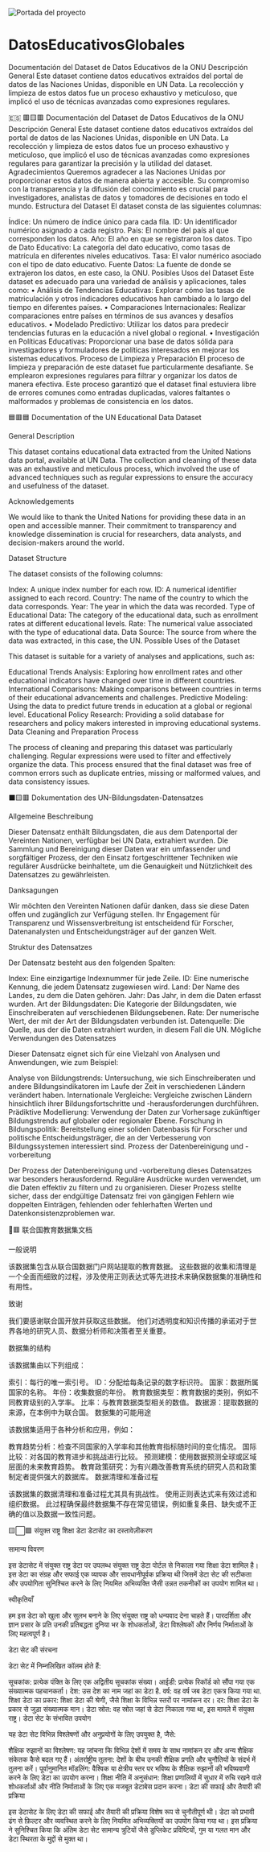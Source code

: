 
![Portada del proyecto](https://github.com/IsabeloCastillo/DatosEducativosGlobales/blob/main/imagen_portada_datos_educativos_globales.png)

# DatosEducativosGlobales
Documentación del Dataset de Datos Educativos de la ONU Descripción General Este dataset contiene datos educativos extraídos del portal de datos de las Naciones Unidas, disponible en UN Data. La recolección y limpieza de estos datos fue un proceso exhaustivo y meticuloso, que implicó el uso de técnicas avanzadas como expresiones regulares.

🇪🇸 🟥🟨🟥 Documentación del Dataset de Datos Educativos de la ONU Descripción General Este dataset contiene datos educativos extraídos del portal de datos de las Naciones Unidas, disponible en UN Data. La recolección y limpieza de estos datos fue un proceso exhaustivo y meticuloso, que implicó el uso de técnicas avanzadas como expresiones regulares para garantizar la precisión y la utilidad del dataset. Agradecimientos Queremos agradecer a las Naciones Unidas por proporcionar estos datos de manera abierta y accesible. Su compromiso con la transparencia y la difusión del conocimiento es crucial para investigadores, analistas de datos y tomadores de decisiones en todo el mundo. Estructura del Dataset El dataset consta de las siguientes columnas:

Índice: Un número de índice único para cada fila.
ID: Un identificador numérico asignado a cada registro.
Pais: El nombre del país al que corresponden los datos.
Año: El año en que se registraron los datos.
Tipo de Dato Educativo: La categoría del dato educativo, como tasas de matrícula en diferentes niveles educativos.
Tasa: El valor numérico asociado con el tipo de dato educativo.
Fuente Datos: La fuente de donde se extrajeron los datos, en este caso, la ONU. Posibles Usos del Dataset Este dataset es adecuado para una variedad de análisis y aplicaciones, tales como: • Análisis de Tendencias Educativas: Explorar cómo las tasas de matriculación y otros indicadores educativos han cambiado a lo largo del tiempo en diferentes países. • Comparaciones Internacionales: Realizar comparaciones entre países en términos de sus avances y desafíos educativos. • Modelado Predictivo: Utilizar los datos para predecir tendencias futuras en la educación a nivel global o regional. • Investigación en Políticas Educativas: Proporcionar una base de datos sólida para investigadores y formuladores de políticas interesados en mejorar los sistemas educativos. Proceso de Limpieza y Preparación El proceso de limpieza y preparación de este dataset fue particularmente desafiante. Se emplearon expresiones regulares para filtrar y organizar los datos de manera efectiva. Este proceso garantizó que el dataset final estuviera libre de errores comunes como entradas duplicadas, valores faltantes o malformados y problemas de consistencia en los datos.

🟦🟥🟦 Documentation of the UN Educational Data Dataset

General Description

This dataset contains educational data extracted from the United Nations data portal, available at UN Data. The collection and cleaning of these data was an exhaustive and meticulous process, which involved the use of advanced techniques such as regular expressions to ensure the accuracy and usefulness of the dataset.

Acknowledgements

We would like to thank the United Nations for providing these data in an open and accessible manner. Their commitment to transparency and knowledge dissemination is crucial for researchers, data analysts, and decision-makers around the world.

Dataset Structure

The dataset consists of the following columns:

Index: A unique index number for each row. ID: A numerical identifier assigned to each record. Country: The name of the country to which the data corresponds. Year: The year in which the data was recorded. Type of Educational Data: The category of the educational data, such as enrollment rates at different educational levels. Rate: The numerical value associated with the type of educational data. Data Source: The source from where the data was extracted, in this case, the UN. Possible Uses of the Dataset

This dataset is suitable for a variety of analyses and applications, such as:

Educational Trends Analysis: Exploring how enrollment rates and other educational indicators have changed over time in different countries. International Comparisons: Making comparisons between countries in terms of their educational advancements and challenges. Predictive Modeling: Using the data to predict future trends in education at a global or regional level. Educational Policy Research: Providing a solid database for researchers and policy makers interested in improving educational systems. Data Cleaning and Preparation Process

The process of cleaning and preparing this dataset was particularly challenging. Regular expressions were used to filter and effectively organize the data. This process ensured that the final dataset was free of common errors such as duplicate entries, missing or malformed values, and data consistency issues.

⬛🟨🟥 Dokumentation des UN-Bildungsdaten-Datensatzes

Allgemeine Beschreibung

Dieser Datensatz enthält Bildungsdaten, die aus dem Datenportal der Vereinten Nationen, verfügbar bei UN Data, extrahiert wurden. Die Sammlung und Bereinigung dieser Daten war ein umfassender und sorgfältiger Prozess, der den Einsatz fortgeschrittener Techniken wie regulärer Ausdrücke beinhaltete, um die Genauigkeit und Nützlichkeit des Datensatzes zu gewährleisten.

Danksagungen

Wir möchten den Vereinten Nationen dafür danken, dass sie diese Daten offen und zugänglich zur Verfügung stellen. Ihr Engagement für Transparenz und Wissensverbreitung ist entscheidend für Forscher, Datenanalysten und Entscheidungsträger auf der ganzen Welt.

Struktur des Datensatzes

Der Datensatz besteht aus den folgenden Spalten:

Index: Eine einzigartige Indexnummer für jede Zeile. ID: Eine numerische Kennung, die jedem Datensatz zugewiesen wird. Land: Der Name des Landes, zu dem die Daten gehören. Jahr: Das Jahr, in dem die Daten erfasst wurden. Art der Bildungsdaten: Die Kategorie der Bildungsdaten, wie Einschreiberaten auf verschiedenen Bildungsebenen. Rate: Der numerische Wert, der mit der Art der Bildungsdaten verbunden ist. Datenquelle: Die Quelle, aus der die Daten extrahiert wurden, in diesem Fall die UN. Mögliche Verwendungen des Datensatzes

Dieser Datensatz eignet sich für eine Vielzahl von Analysen und Anwendungen, wie zum Beispiel:

Analyse von Bildungstrends: Untersuchung, wie sich Einschreiberaten und andere Bildungsindikatoren im Laufe der Zeit in verschiedenen Ländern verändert haben. Internationale Vergleiche: Vergleiche zwischen Ländern hinsichtlich ihrer Bildungsfortschritte und -herausforderungen durchführen. Prädiktive Modellierung: Verwendung der Daten zur Vorhersage zukünftiger Bildungstrends auf globaler oder regionaler Ebene. Forschung in Bildungspolitik: Bereitstellung einer soliden Datenbasis für Forscher und politische Entscheidungsträger, die an der Verbesserung von Bildungssystemen interessiert sind. Prozess der Datenbereinigung und -vorbereitung

Der Prozess der Datenbereinigung und -vorbereitung dieses Datensatzes war besonders herausfordernd. Reguläre Ausdrücke wurden verwendet, um die Daten effektiv zu filtern und zu organisieren. Dieser Prozess stellte sicher, dass der endgültige Datensatz frei von gängigen Fehlern wie doppelten Einträgen, fehlenden oder fehlerhaften Werten und Datenkonsistenzproblemen war.

👲🟥 联合国教育数据集文档

一般说明

该数据集包含从联合国数据门户网站提取的教育数据。 这些数据的收集和清理是一个全面而细致的过程，涉及使用正则表达式等先进技术来确保数据集的准确性和有用性。

致谢

我们要感谢联合国开放并获取这些数据。 他们对透明度和知识传播的承诺对于世界各地的研究人员、数据分析师和决策者至关重要。

数据集的结构

该数据集由以下列组成：

索引：每行的唯一索引号。 ID：分配给每条记录的数字标识符。 国家：数据所属国家的名称。 年份：收集数据的年份。 教育数据类型：教育数据的类别，例如不同教育级别的入学率。 比率：与教育数据类型相关的数值。 数据源：提取数据的来源，在本例中为联合国。 数据集的可能用途

该数据集适用于各种分析和应用，例如：

教育趋势分析：检查不同国家的入学率和其他教育指标随时间的变化情况。 国际比较：对各国的教育进步和挑战进行比较。 预测建模：使用数据预测全球或区域层面的未来教育趋势。 教育政策研究：为有兴趣改善教育系统的研究人员和政策制定者提供强大的数据库。 数据清理和准备过程

该数据集的数据清理和准备过程尤其具有挑战性。 使用正则表达式来有效过滤和组织数据。 此过程确保最终数据集不存在常见错误，例如重复条目、缺失或不正确的值以及数据一致性问题。

🟨⬜🟩 संयुक्त राष्ट्र शिक्षा डेटा डेटासेट का दस्तावेज़ीकरण

सामान्य विवरण

इस डेटासेट में संयुक्त राष्ट्र डेटा पर उपलब्ध संयुक्त राष्ट्र डेटा पोर्टल से निकाला गया शिक्षा डेटा शामिल है। इस डेटा का संग्रह और सफाई एक व्यापक और सावधानीपूर्वक प्रक्रिया थी जिसमें डेटा सेट की सटीकता और उपयोगिता सुनिश्चित करने के लिए नियमित अभिव्यक्ति जैसी उन्नत तकनीकों का उपयोग शामिल था।

स्वीकृतियाँ

हम इस डेटा को खुला और सुलभ बनाने के लिए संयुक्त राष्ट्र को धन्यवाद देना चाहते हैं। पारदर्शिता और ज्ञान प्रसार के प्रति उनकी प्रतिबद्धता दुनिया भर के शोधकर्ताओं, डेटा विश्लेषकों और निर्णय निर्माताओं के लिए महत्वपूर्ण है।

डेटा सेट की संरचना

डेटा सेट में निम्नलिखित कॉलम होते हैं:

सूचकांक: प्रत्येक पंक्ति के लिए एक अद्वितीय सूचकांक संख्या। आईडी: प्रत्येक रिकॉर्ड को सौंपा गया एक संख्यात्मक पहचानकर्ता। देश: उस देश का नाम जहां का डेटा है. वर्ष: वह वर्ष जब डेटा एकत्र किया गया था. शिक्षा डेटा का प्रकार: शिक्षा डेटा की श्रेणी, जैसे शिक्षा के विभिन्न स्तरों पर नामांकन दर। दर: शिक्षा डेटा के प्रकार से जुड़ा संख्यात्मक मान। डेटा स्रोत: वह स्रोत जहां से डेटा निकाला गया था, इस मामले में संयुक्त राष्ट्र। डेटा सेट के संभावित उपयोग

यह डेटा सेट विभिन्न विश्लेषणों और अनुप्रयोगों के लिए उपयुक्त है, जैसे:

शैक्षिक रुझानों का विश्लेषण: यह जांचना कि विभिन्न देशों में समय के साथ नामांकन दर और अन्य शैक्षिक संकेतक कैसे बदल गए हैं। अंतर्राष्ट्रीय तुलना: देशों के बीच उनकी शैक्षिक प्रगति और चुनौतियों के संदर्भ में तुलना करें। पूर्वानुमानित मॉडलिंग: वैश्विक या क्षेत्रीय स्तर पर भविष्य के शैक्षिक रुझानों की भविष्यवाणी करने के लिए डेटा का उपयोग करना। शिक्षा नीति में अनुसंधान: शिक्षा प्रणालियों में सुधार में रुचि रखने वाले शोधकर्ताओं और नीति निर्माताओं के लिए एक मजबूत डेटाबेस प्रदान करना। डेटा की सफाई और तैयारी की प्रक्रिया

इस डेटासेट के लिए डेटा की सफाई और तैयारी की प्रक्रिया विशेष रूप से चुनौतीपूर्ण थी। डेटा को प्रभावी ढंग से फ़िल्टर और व्यवस्थित करने के लिए नियमित अभिव्यक्तियों का उपयोग किया गया था। इस प्रक्रिया ने सुनिश्चित किया कि अंतिम डेटा सेट सामान्य त्रुटियों जैसे डुप्लिकेट प्रविष्टियों, गुम या गलत मान और डेटा स्थिरता के मुद्दों से मुक्त था।
